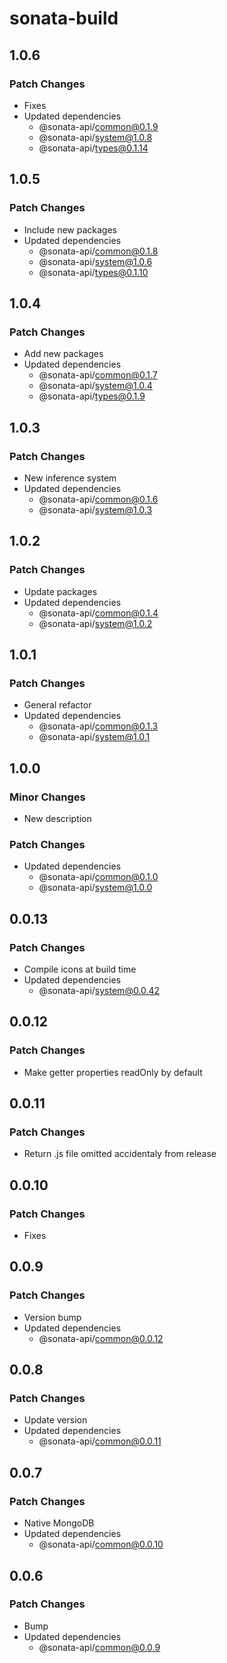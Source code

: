 # sonata-build

## 1.0.6

### Patch Changes

- Fixes
- Updated dependencies
  - @sonata-api/common@0.1.9
  - @sonata-api/system@1.0.8
  - @sonata-api/types@0.1.14

## 1.0.5

### Patch Changes

- Include new packages
- Updated dependencies
  - @sonata-api/common@0.1.8
  - @sonata-api/system@1.0.6
  - @sonata-api/types@0.1.10

## 1.0.4

### Patch Changes

- Add new packages
- Updated dependencies
  - @sonata-api/common@0.1.7
  - @sonata-api/system@1.0.4
  - @sonata-api/types@0.1.9

## 1.0.3

### Patch Changes

- New inference system
- Updated dependencies
  - @sonata-api/common@0.1.6
  - @sonata-api/system@1.0.3

## 1.0.2

### Patch Changes

- Update packages
- Updated dependencies
  - @sonata-api/common@0.1.4
  - @sonata-api/system@1.0.2

## 1.0.1

### Patch Changes

- General refactor
- Updated dependencies
  - @sonata-api/common@0.1.3
  - @sonata-api/system@1.0.1

## 1.0.0

### Minor Changes

- New description

### Patch Changes

- Updated dependencies
  - @sonata-api/common@0.1.0
  - @sonata-api/system@1.0.0

## 0.0.13

### Patch Changes

- Compile icons at build time
- Updated dependencies
  - @sonata-api/system@0.0.42

## 0.0.12

### Patch Changes

- Make getter properties readOnly by default

## 0.0.11

### Patch Changes

- Return .js file omitted accidentaly from release

## 0.0.10

### Patch Changes

- Fixes

## 0.0.9

### Patch Changes

- Version bump
- Updated dependencies
  - @sonata-api/common@0.0.12

## 0.0.8

### Patch Changes

- Update version
- Updated dependencies
  - @sonata-api/common@0.0.11

## 0.0.7

### Patch Changes

- Native MongoDB
- Updated dependencies
  - @sonata-api/common@0.0.10

## 0.0.6

### Patch Changes

- Bump
- Updated dependencies
  - @sonata-api/common@0.0.9
